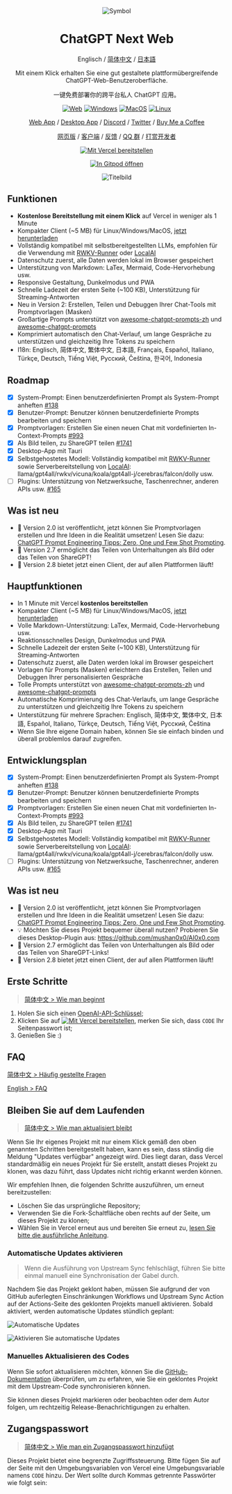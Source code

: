 <div align="center">
<img src="./docs/images/icon.svg" alt="Symbol"/>

<h1 align="center">ChatGPT Next Web</h1>

Englisch / [简体中文](./README_CN.md) / [日本語](./README_JA.md)

Mit einem Klick erhalten Sie eine gut gestaltete plattformübergreifende ChatGPT-Web-Benutzeroberfläche.

一键免费部署你的跨平台私人 ChatGPT 应用。

[![Web][Web-Bild]][web-url]
[![Windows][Windows-Bild]][download-url]
[![MacOS][MacOS-Bild]][download-url]
[![Linux][Linux-Bild]][download-url]

[Web App](https://chatgpt.nextweb.fun/) / [Desktop App](https://github.com/Yidadaa/ChatGPT-Next-Web/releases) / [Discord](https://discord.gg/YCkeafCafC) / [Twitter](https://twitter.com/mortiest_ricky) / [Buy Me a Coffee](https://www.buymeacoffee.com/yidadaa)

[网页版](https://chatgpt.nextweb.fun/) / [客户端](https://github.com/Yidadaa/ChatGPT-Next-Web/releases) / [反馈](https://github.com/Yidadaa/ChatGPT-Next-Web/issues) / [QQ 群](https://github.com/Yidadaa/ChatGPT-Next-Web/discussions/1724) / [打赏开发者](https://user-images.githubusercontent.com/16968934/227772541-5bcd52d8-61b7-488c-a203-0330d8006e2b.jpg)

[web-url]: https://chatgpt.nextweb.fun
[download-url]: https://github.com/Yidadaa/ChatGPT-Next-Web/releases
[Web-Bild]: https://img.shields.io/badge/Web-PWA-orange?logo=microsoftedge
[Windows-Bild]: https://img.shields.io/badge/-Windows-blue?logo=windows
[MacOS-Bild]: https://img.shields.io/badge/-MacOS-black?logo=apple
[Linux-Bild]: https://img.shields.io/badge/-Linux-333?logo=ubuntu

[![Mit Vercel bereitstellen](https://vercel.com/button)](https://vercel.com/new/clone?repository-url=https%3A%2F%2Fgithub.com%2FYidadaa%2FChatGPT-Next-Web&env=OPENAI_API_KEY&env=CODE&project-name=chatgpt-next-web&repository-name=ChatGPT-Next-Web)

[![In Gitpod öffnen](https://gitpod.io/button/open-in-gitpod.svg)](https://gitpod.io/#https://github.com/Yidadaa/ChatGPT-Next-Web)

![Titelbild](./docs/images/cover.png)

</div>

## Funktionen

- **Kostenlose Bereitstellung mit einem Klick** auf Vercel in weniger als 1 Minute
- Kompakter Client (~5 MB) für Linux/Windows/MacOS, [jetzt herunterladen](https://github.com/Yidadaa/ChatGPT-Next-Web/releases)
- Vollständig kompatibel mit selbstbereitgestellten LLMs, empfohlen für die Verwendung mit [RWKV-Runner](https://github.com/josStorer/RWKV-Runner) oder [LocalAI](https://github.com/go-skynet/LocalAI)
- Datenschutz zuerst, alle Daten werden lokal im Browser gespeichert
- Unterstützung von Markdown: LaTex, Mermaid, Code-Hervorhebung usw.
- Responsive Gestaltung, Dunkelmodus und PWA
- Schnelle Ladezeit der ersten Seite (~100 KB), Unterstützung für Streaming-Antworten
- Neu in Version 2: Erstellen, Teilen und Debuggen Ihrer Chat-Tools mit Promptvorlagen (Masken)
- Großartige Prompts unterstützt von [awesome-chatgpt-prompts-zh](https://github.com/PlexPt/awesome-chatgpt-prompts-zh) und [awesome-chatgpt-prompts](https://github.com/f/awesome-chatgpt-prompts)
- Komprimiert automatisch den Chat-Verlauf, um lange Gespräche zu unterstützen und gleichzeitig Ihre Tokens zu speichern
- I18n: Englisch, 简体中文, 繁体中文, 日本語, Français, Español, Italiano, Türkçe, Deutsch, Tiếng Việt, Русский, Čeština, 한국어, Indonesia

## Roadmap

- [x] System-Prompt: Einen benutzerdefinierten Prompt als System-Prompt anheften [#138](https://github.com/Yidadaa/ChatGPT-Next-Web/issues/138)
- [x] Benutzer-Prompt: Benutzer können benutzerdefinierte Prompts bearbeiten und speichern
- [x] Promptvorlagen: Erstellen Sie einen neuen Chat mit vordefinierten In-Context-Prompts [#993](https://github.com/Yidadaa/ChatGPT-Next-Web/issues/993)
- [x] Als Bild teilen, zu ShareGPT teilen [#1741](https://github.com/Yidadaa/ChatGPT-Next-Web/pull/1741)
- [x] Desktop-App mit Tauri
- [x] Selbstgehostetes Modell: Vollständig kompatibel mit [RWKV-Runner](https://github.com/josStorer/RWKV-Runner) sowie Serverbereitstellung von [LocalAI](https://github.com/go-skynet/LocalAI): llama/gpt4all/rwkv/vicuna/koala/gpt4all-j/cerebras/falcon/dolly usw.
- [ ] Plugins: Unterstützung von Netzwerksuche, Taschenrechner, anderen APIs usw. [#165](https://github.com/Yidadaa/ChatGPT-Next-Web/issues/165)

## Was ist neu

- 🚀 Version 2.0 ist veröffentlicht, jetzt können Sie Promptvorlagen erstellen und Ihre Ideen in die Realität umsetzen! Lesen Sie dazu: [ChatGPT Prompt Engineering Tipps: Zero, One und Few Shot Prompting](https://www.allabtai.com/prompt-engineering-tips-zero-one-and-few-shot-prompting/).
- 🚀 Version 2.7 ermöglicht das Teilen von Unterhaltungen als Bild oder das Teilen von ShareGPT!
- 🚀 Version 2.8 bietet jetzt einen Client, der auf allen Plattformen läuft!

## Hauptfunktionen

- In 1 Minute mit Vercel **kostenlos bereitstellen**
- Kompakter Client (~5 MB) für Linux/Windows/MacOS, [jetzt herunterladen](https://github.com/Yidadaa/ChatGPT-Next-Web/releases)
- Volle Markdown-Unterstützung: LaTex, Mermaid, Code-Hervorhebung usw.
- Reaktionsschnelles Design, Dunkelmodus und PWA
- Schnelle Ladezeit der ersten Seite (~100 KB), Unterstützung für Streaming-Antworten
- Datenschutz zuerst, alle Daten werden lokal im Browser gespeichert
- Vorlagen für Prompts (Masken) erleichtern das Erstellen, Teilen und Debuggen Ihrer personalisierten Gespräche
- Tolle Prompts unterstützt von [awesome-chatgpt-prompts-zh](https://github.com/PlexPt/awesome-chatgpt-prompts-zh) und [awesome-chatgpt-prompts](https://github.com/f/awesome-chatgpt-prompts)
- Automatische Komprimierung des Chat-Verlaufs, um lange Gespräche zu unterstützen und gleichzeitig Ihre Tokens zu speichern
- Unterstützung für mehrere Sprachen: Englisch, 简体中文, 繁体中文, 日本語, Español, Italiano, Türkçe, Deutsch, Tiếng Việt, Русский, Čeština
- Wenn Sie Ihre eigene Domain haben, können Sie sie einfach binden und überall problemlos darauf zugreifen.

## Entwicklungsplan

- [x] System-Prompt: Einen benutzerdefinierten Prompt als System-Prompt anheften [#138](https://github.com/Yidadaa/ChatGPT-Next-Web/issues/138)
- [x] Benutzer-Prompt: Benutzer können benutzerdefinierte Prompts bearbeiten und speichern
- [x] Promptvorlagen: Erstellen Sie einen neuen Chat mit vordefinierten In-Context-Prompts [#993](https://github.com/Yidadaa/ChatGPT-Next-Web/issues/993)
- [x] Als Bild teilen, zu ShareGPT teilen [#1741](https://github.com/Yidadaa/ChatGPT-Next-Web/pull/1741)
- [x] Desktop-App mit Tauri
- [x] Selbstgehostetes Modell: Vollständig kompatibel mit [RWKV-Runner](https://github.com/josStorer/RWKV-Runner) sowie Serverbereitstellung von [LocalAI](https://github.com/go-skynet/LocalAI): llama/gpt4all/rwkv/vicuna/koala/gpt4all-j/cerebras/falcon/dolly usw.
- [ ] Plugins: Unterstützung von Netzwerksuche, Taschenrechner, anderen APIs usw. [#165](https://github.com/Yidadaa/ChatGPT-Next-Web/issues/165)

## Was ist neu

- 🚀 Version 2.0 ist veröffentlicht, jetzt können Sie Promptvorlagen erstellen und Ihre Ideen in die Realität umsetzen! Lesen Sie dazu: [ChatGPT Prompt Engineering Tipps: Zero, One und Few Shot Prompting](https://github.com/Yidadaa/ChatGPT-Next-Web/issues/138).
- 💡 Möchten Sie dieses Projekt bequemer überall nutzen? Probieren Sie dieses Desktop-Plugin aus: https://github.com/mushan0x0/AI0x0.com
- 🚀 Version 2.7 ermöglicht das Teilen von Unterhaltungen als Bild oder das Teilen von ShareGPT-Links!
- 🚀 Version 2.8 bietet jetzt einen Client, der auf allen Plattformen läuft!

## Erste Schritte

> [简体中文 > Wie man beginnt](./README_CN.md#开始使用)

1. Holen Sie sich einen [OpenAI-API-Schlüssel](https://platform.openai.com/account/api-keys);
2. Klicken Sie auf
   [![Mit Vercel bereitstellen](https://vercel.com/button)](https://vercel.com/new/clone?repository-url=https%3A%2F%2Fgithub.com%2FYidadaa%2FChatGPT-Next-Web&env=OPENAI_API_KEY&env=CODE&project-name=chatgpt-next-web&repository-name=ChatGPT-Next-Web), merken Sie sich, dass `CODE` Ihr Seitenpasswort ist;
3. Genießen Sie :)

## FAQ

[简体中文 > Häufig gestellte Fragen](./docs/faq-cn.md)

[English > FAQ](./docs/faq-en.md)

## Bleiben Sie auf dem Laufenden

> [简体中文 > Wie man aktualisiert bleibt](./README_CN.md#保持更新)

Wenn Sie Ihr eigenes Projekt mit nur einem Klick gemäß den oben genannten Schritten bereitgestellt haben, kann es sein, dass ständig die Meldung "Updates verfügbar" angezeigt wird. Dies liegt daran, dass Vercel standardmäßig ein neues Projekt für Sie erstellt, anstatt dieses Projekt zu klonen, was dazu führt, dass Updates nicht richtig erkannt werden können.

Wir empfehlen Ihnen, die folgenden Schritte auszuführen, um erneut bereitzustellen:

- Löschen Sie das ursprüngliche Repository;
- Verwenden Sie die Fork-Schaltfläche oben rechts auf der Seite, um dieses Projekt zu klonen;
- Wählen Sie in Vercel erneut aus und bereiten Sie erneut zu, [lesen Sie bitte die ausführliche Anleitung](./docs/vercel-cn.md).

### Automatische Updates aktivieren

> Wenn die Ausführung von Upstream Sync fehlschlägt, führen Sie bitte einmal manuell eine Synchronisation der Gabel durch.

Nachdem Sie das Projekt geklont haben, müssen Sie aufgrund der von GitHub auferlegten Einschränkungen Workflows und Upstream Sync Action auf der Actions-Seite des geklonten Projekts manuell aktivieren. Sobald aktiviert, werden automatische Updates stündlich geplant:

![Automatische Updates](./docs/images/enable-actions.jpg)

![Aktivieren Sie automatische Updates](./docs/images/enable-actions-sync.jpg)

### Manuelles Aktualisieren des Codes

Wenn Sie sofort aktualisieren möchten, können Sie die [GitHub-Dokumentation](https://docs.github.com/en/pull-requests/collaborating-with-pull-requests/working-with-forks/syncing-a-fork) überprüfen, um zu erfahren, wie Sie ein geklontes Projekt mit dem Upstream-Code synchronisieren können.

Sie können dieses Projekt markieren oder beobachten oder dem Autor folgen, um rechtzeitig Release-Benachrichtigungen zu erhalten.

## Zugangspasswort

> [简体中文 > Wie man ein Zugangspasswort hinzufügt](./README_CN.md#配置页面访问密码)

Dieses Projekt bietet eine begrenzte Zugriffssteuerung. Bitte fügen Sie auf der Seite mit den Umgebungsvariablen von Vercel eine Umgebungsvariable namens `CODE` hinzu. Der Wert sollte durch Kommas getrennte Passwörter wie folgt sein:

